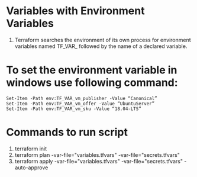 # Variables with Environment Variables
1.  Terraform searches the environment of its own process for environment variables named TF_VAR_ followed by the name of a declared variable.

# To set the environment variable in windows use following command:
    Set-Item -Path env:TF_VAR_vm_publisher -Value “Canonical”
    Set-Item -Path env:TF_VAR_vm_offer -Value “UbuntuServer”
    Set-Item -Path env:TF_VAR_vm_sku -Value “18.04-LTS”
    
# Commands to run script
1. terraform init
2. terraform plan -var-file="variables.tfvars" -var-file="secrets.tfvars"
3. terraform apply -var-file="variables.tfvars" -var-file="secrets.tfvars" -auto-approve
